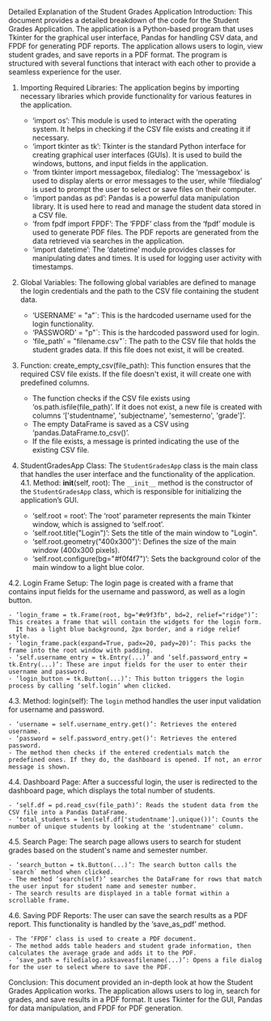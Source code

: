 Detailed Explanation of the Student Grades Application
Introduction:
This document provides a detailed breakdown of the code for the Student Grades Application. The application is a Python-based program that uses Tkinter for the graphical user interface, Pandas for handling CSV data, and FPDF for generating PDF reports. The application allows users to login, view student grades, and save reports in a PDF format. The program is structured with several functions that interact with each other to provide a seamless experience for the user.
1. Importing Required Libraries:
The application begins by importing necessary libraries which provide functionality for various features in the application.

    - ‘import os’: This module is used to interact with the operating system. It helps in checking if the CSV file exists 
      and creating it if necessary.
    - ‘import tkinter as tk’: Tkinter is the standard Python interface for creating graphical user interfaces (GUIs). 
      It is used to build the windows, buttons, and input fields in the application.
    - ‘from tkinter import messagebox, filedialog’: The ‘messagebox’ is used to display alerts or error messages to the user, 
      while ‘filedialog’ is used to prompt the user to select or save files on their computer.
    - ‘import pandas as pd’: Pandas is a powerful data manipulation library. It is used here to read and manage the student data 
      stored in a CSV file.
    - ‘from fpdf import FPDF’: The ‘FPDF’ class from the ‘fpdf’ module is used to generate PDF files. The PDF reports are generated 
      from the data retrieved via searches in the application.
    - ‘import datetime’: The ‘datetime’ module provides classes for manipulating dates and times. It is used for logging user activity 
      with timestamps.
    
2. Global Variables:
The following global variables are defined to manage the login credentials and the path to the CSV file containing the student data.

    - ‘USERNAME’ = "a"`: This is the hardcoded username used for the login functionality.
    - ‘PASSWORD’ = "p"`: This is the hardcoded password used for login.
    - ‘file_path’ = "filename.csv"`: The path to the CSV file that holds the student grades data. If this file does not exist, it will be created.
    
3. Function: create_empty_csv(file_path):
This function ensures that the required CSV file exists. If the file doesn't exist, it will create one with predefined columns.

    - The function checks if the CSV file exists using ‘os.path.isfile(file_path)’. If it does not exist, a new file is created 
      with columns ‘['studentname', 'subjectname', 'semesterno', 'grade']’.
    - The empty DataFrame is saved as a CSV using ‘pandas.DataFrame.to_csv()’.
    - If the file exists, a message is printed indicating the use of the existing CSV file.
    
4. StudentGradesApp Class:
The `StudentGradesApp` class is the main class that handles the user interface and the functionality of the application.
4.1. Method: __init__(self, root):
The `__init__` method is the constructor of the `StudentGradesApp` class, which is responsible for initializing the application’s GUI.

    - ‘self.root = root’: The ‘root’ parameter represents the main Tkinter window, which is assigned to ‘self.root’.
    - ‘self.root.title("Login")’: Sets the title of the main window to "Login".
    - ‘self.root.geometry("400x300")’: Defines the size of the main window (400x300 pixels).
    - ‘self.root.configure(bg="#f0f4f7")’: Sets the background color of the main window to a light blue color.
    
4.2. Login Frame Setup:
The login page is created with a frame that contains input fields for the username and password, as well as a login button.

    - ‘login_frame = tk.Frame(root, bg="#e9f3fb", bd=2, relief="ridge")’: This creates a frame that will contain the widgets for the login form. 
      It has a light blue background, 2px border, and a ridge relief style.
    - ‘login_frame.pack(expand=True, padx=20, pady=20)’: This packs the frame into the root window with padding.
    - ‘self.username_entry = tk.Entry(...)’ and ‘self.password_entry = tk.Entry(...)’: These are input fields for the user to enter their username and password.
    - ‘login_button = tk.Button(...)’: This button triggers the login process by calling ‘self.login’ when clicked.
    
4.3. Method: login(self):
The `login` method handles the user input validation for username and password.

    - ‘username = self.username_entry.get()’: Retrieves the entered username.
    - ‘password = self.password_entry.get()’: Retrieves the entered password.
    - The method then checks if the entered credentials match the predefined ones. If they do, the dashboard is opened. If not, an error message is shown.
    
4.4. Dashboard Page:
After a successful login, the user is redirected to the dashboard page, which displays the total number of students.

    - ‘self.df = pd.read_csv(file_path)’: Reads the student data from the CSV file into a Pandas DataFrame.
    - ‘total_students = len(self.df['studentname'].unique())’: Counts the number of unique students by looking at the 'studentname' column.
    
4.5. Search Page:
The search page allows users to search for student grades based on the student's name and semester number.

    - ‘search_button = tk.Button(...)’: The search button calls the `search` method when clicked.
    - The method ‘search(self)’ searches the DataFrame for rows that match the user input for student name and semester number.
    - The search results are displayed in a table format within a scrollable frame.
    
4.6. Saving PDF Reports:
The user can save the search results as a PDF report. This functionality is handled by the ‘save_as_pdf’ method.

    - The ‘FPDF’ class is used to create a PDF document.
    - The method adds table headers and student grade information, then calculates the average grade and adds it to the PDF.
    - ‘save_path = filedialog.asksaveasfilename(...)’: Opens a file dialog for the user to select where to save the PDF.
    
Conclusion:
This document provided an in-depth look at how the Student Grades Application works. The application allows users to log in, search for grades, and save results in a PDF format. It uses Tkinter for the GUI, Pandas for data manipulation, and FPDF for PDF generation.











